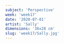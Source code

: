 ```yaml
---
subject: 'Perspective'
week: 'week17'
date: '2020-07-01'
artist: 'Sally'
dimensions: '36x28 cm'
slug: 'week17/Sally.jpg'
---
```

